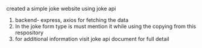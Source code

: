 created a simple joke website using joke api 
1. backend- express, axios for fetching the data
2. In the joke form type is must mention it while using the copying from this respository
3. for additional information visit joke api document for full detail 
